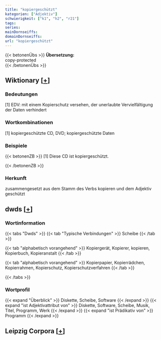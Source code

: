 ```yaml
---
title: "kopiergeschützt"
kategorien: ["Adjektiv"]
schwierigkeit: ["k1", "h2", "r21"]
tags:
series:
mainDornseiffs:
domainDornseiffs:
url: "kopiergeschützt"
---
```


{{< betonenÜbs >}}
**Übersetzung:**  
copy-protected  
{{< /betonenÜbs >}}

## Wiktionary [[+](https://de.wiktionary.org/wiki/kopiergeschützt)]

### Bedeutungen
[1] EDV: mit einem Kopierschutz versehen, der unerlaubte Vervielfältigung der Daten verhindert  

### Wortkombinationen
[1] kopiergeschützte CD, DVD; kopiergeschützte Daten  

### Beispiele
{{< betonenZB >}}
[1] Diese CD ist kopiergeschützt.  

{{< /betonenZB >}}
### Herkunft
zusammengesetzt aus dem Stamm des Verbs kopieren und dem Adjektiv geschützt  



## dwds [[+](https://www.dwds.de/wb/kopiergeschützt)]

### Wortinformation
{{< tabs "Dwds" >}}
{{< tab "Typische Verbindungen" >}}
Scheibe
{{< /tab >}}

{{< tab "alphabetisch vorangehend" >}}
Kopiergerät, Kopierer, kopieren, Kopierbuch, Kopieranstalt
{{< /tab >}}

{{< tab "alphabetisch vorangehend" >}}
Kopierpapier, Kopierrädchen, Kopierrahmen, Kopierschutz, Kopierschutzverfahren
{{< /tab >}}

{{< /tabs >}}

### Wortprofil
{{< expand "Überblick" >}} Diskette, Scheibe, Software {{< /expand >}}
{{< expand "ist Adjektivattribut von" >}} Diskette, Software, Scheibe, Musik, Titel, Programm, Werk {{< /expand >}}
{{< expand "ist Prädikativ von" >}} Programm {{< /expand >}}

## Leipzig Corpora [[+](https://corpora.uni-leipzig.de/en/res?word=kopiergeschützt&corpusId=deu_newscrawl-public_2018)]

